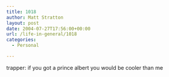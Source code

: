 ```yaml
---
title: 1018
author: Matt Stratton
layout: post
date: 2004-07-27T17:56:00+00:00
url: /life-in-general/1018
categories:
  - Personal

---
```

trapper: if you got a prince albert you would be cooler than me